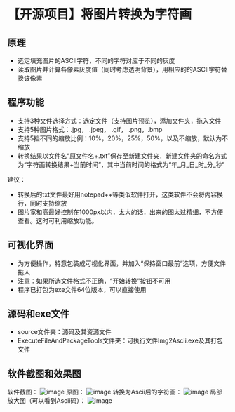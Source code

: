 # 【开源项目】将图片转换为字符画 #

## 原理 ##
- 选定填充图片的ASCII字符，不同的字符对应于不同的灰度
- 读取图片并计算各像素灰度值（同时考虑透明背景），用相应的的ASCII字符替换该像素

## 程序功能 ##
- 支持3种文件选择方式：选定文件（支持图片预览），添加文件夹，拖入文件
- 支持5种图片格式：.jpg， .jpeg， .gif， .png，.bmp
- 支持5挡不同的缩放比例：10%，20%，25%，50%，以及不缩放，默认为不缩放
- 转换结果以文件名“原文件名+.txt”保存至新建文件夹，新建文件夹的命名方式为“字符画转换结果+当前时间”，其中当前时间的格式为“年\_月\_日\_时\_分\_秒”

建议：

- 转换后的txt文件最好用notepad++等类似软件打开，这类软件不会将内容换行，同时支持缩放
- 图片宽和高最好控制在1000px以内，太大的话，出来的图太过精细，不方便查看。这时可利用缩放功能。

## 可视化界面 ##
- 为方便操作，特意包装成可视化界面，并加入“保持窗口最前”选项，方便文件拖入
- 注意：如果所选文件格式不正确，“开始转换”按钮不可用
- 程序已打包为exe文件64位版本，可以直接使用

## 源码和exe文件 ##
- source文件夹：源码及其资源文件
- ExecuteFileAndPackageTools文件夹：可执行文件Img2Ascii.exe及其打包文件

## 软件截图和效果图 ##
软件截图：
![image](https://github.com/xiaoxi666/Img2AsciiVisio/Demos/Img2Ascii.exe.png)
原图：
![image](https://github.com/xiaoxi666/Img2AsciiVisio/Demos/img.jpg)
转换为Ascii后的字符画：
![image](https://github.com/xiaoxi666/Img2AsciiVisio/Demos/img_Ascii.jpg)
局部放大图（可以看到Ascii码）：
![image](https://github.com/xiaoxi666/Img2AsciiVisio/Demos/ZoomIn.jpg)
